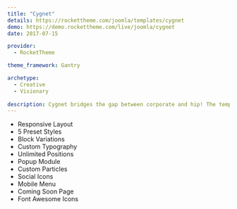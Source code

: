 ```yaml
---
title: "Cygnet"
details: https://rockettheme.com/joomla/templates/cygnet
demo: https://demo.rockettheme.com/live/joomla/cygnet
date: 2017-07-15

provider: 
  - RocketTheme

theme_framework: Gantry

archetype:
  - Creative
  - Visionary
  
description: Cygnet bridges the gap between corporate and hip! The template features contemporary design elements and structures, whilst maintaining a subtle, corporate-esque overall appearance to maximize professionalism and visual intrigue.
---
```


* Responsive Layout
* 5 Preset Styles
* Block Variations
* Custom Typography
* Unlimited Positions
* Popup Module
* Custom Particles
* Social Icons
* Mobile Menu
* Coming Soon Page
* Font Awesome Icons	